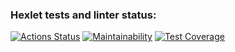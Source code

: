 ### Hexlet tests and linter status:
[![Actions Status](https://github.com/HKreoin/java-project-99/actions/workflows/hexlet-check.yml/badge.svg)](https://github.com/HKreoin/java-project-99/actions)
[![Maintainability](https://api.codeclimate.com/v1/badges/4607e2864461435e0d9e/maintainability)](https://codeclimate.com/github/HKreoin/java-project-99/maintainability)
[![Test Coverage](https://api.codeclimate.com/v1/badges/4607e2864461435e0d9e/test_coverage)](https://codeclimate.com/github/HKreoin/java-project-99/test_coverage)
